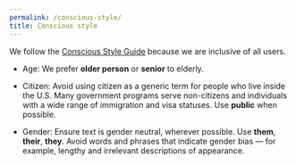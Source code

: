 ```yaml
---
permalink: /conscious-style/
title: Conscious style
---
```

We follow the [Conscious Style Guide](http://consciousstyleguide.com/)
because we are inclusive of all users.


- Age: We prefer **older person** or **senior** to elderly.

- Citizen: Avoid using citizen as a generic term for people who live inside the U.S. Many government programs serve non-citizens and individuals with a wide range of immigration and visa statuses. Use **public** when possible.

- Gender: Ensure text is gender neutral, wherever possible. Use
**them**, **their**, **they**. Avoid words and phrases that indicate gender
bias — for example, lengthy and irrelevant descriptions of appearance.
